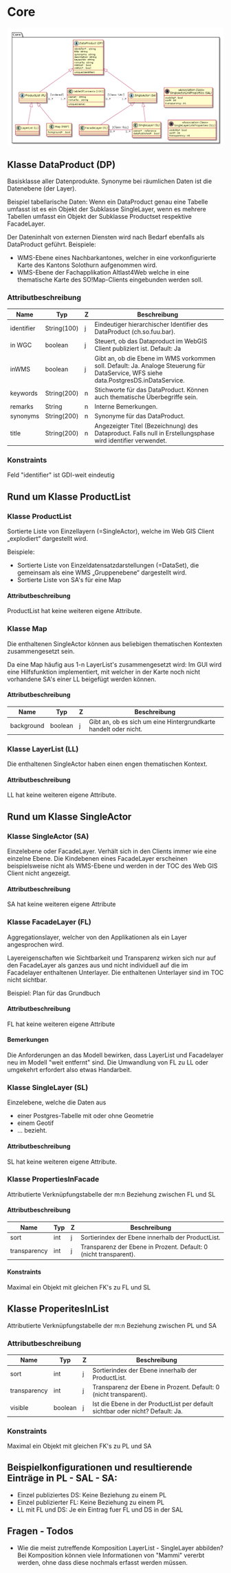 # Core

![Core](../puml_output/simi_core.png)

## Klasse DataProduct (DP)

Basisklasse aller Datenprodukte. Synonyme bei räumlichen Daten ist die Datenebene (der Layer).

Beispiel tabellarische Daten: Wenn ein DataProduct genau eine Tabelle umfasst ist es ein Objekt
der Subklasse SingleLayer, wenn es mehrere Tabellen umfasst ein Objekt der Subklasse Productset respektive FacadeLayer.

Der Dateninhalt von externen Diensten wird nach Bedarf ebenfalls als DataProduct geführt.
Beispiele:
* WMS-Ebene eines Nachbarkantones, welcher in eine vorkonfigurierte Karte des Kantons Solothurn aufgenommen wird.
* WMS-Ebene der Fachapplikation Altlast4Web welche in eine thematische Karte des SO!Map-Clients eingebunden werden soll.

### Attributbeschreibung

|Name|Typ|Z|Beschreibung|
|---|---|---|---|
|identifier|String(100)|j|Eindeutiger hierarchischer Identifier des DataProduct (ch.so.fuu.bar).|
|in WGC|boolean|j|Steuert, ob das Dataproduct im WebGIS Client publiziert ist. Default: Ja|
|inWMS|boolean|j|Gibt an, ob die Ebene im WMS vorkommen soll. Default: Ja. Analoge Steuerung für DataService, WFS siehe data.PostgresDS.inDataService.|
|keywords|String(200)|n|Stichworte für das DataProduct. Können auch thematische Überbegriffe sein.|
|remarks|String|n|Interne Bemerkungen.|
|synonyms|String(200)|n|Synonyme für das DataProduct.|
|title|String(200)|n|Angezeigter Titel (Bezeichnung) des Dataproduct. Falls null in Erstellungsphase wird identifier verwendet.|

### Konstraints

Feld "identifier" ist GDI-weit eindeutig

## Rund um Klasse  ProductList

### Klasse ProductList

Sortierte Liste von Einzellayern (=SingleActor), welche im Web GIS Client „explodiert“ dargestellt wird.

Beispiele: 
* Sortierte Liste von Einzeldatensatzdarstellungen (=DataSet), die gemeinsam als eine WMS „Gruppenebene“ dargestellt wird.
* Sortierte Liste von SA's für eine Map

#### Attributbeschreibung

ProductList hat keine weiteren eigene Attribute.

### Klasse Map

Die enthaltenen SingleActor können aus beliebigen thematischen Kontexten zusammengesetzt sein.

Da eine Map häufig aus 1-n LayerList's zusammengesetzt wird: Im GUI wird eine Hilfsfunktion implementiert, 
mit welcher in der Karte noch nicht vorhandene SA's einer LL beigefügt werden können.

#### Attributbeschreibung

|Name|Typ|Z|Beschreibung|
|---|---|---|---|
|background|boolean|j|Gibt an, ob es sich um eine Hintergrundkarte handelt oder nicht.|

### Klasse LayerList (LL)

Die enthaltenen SingleActor haben einen engen thematischen Kontext.

#### Attributbeschreibung

LL hat keine weiteren eigene Attribute.

## Rund um Klasse SingleActor

### Klasse SingleActor (SA)

Einzelebene oder FacadeLayer. Verhält sich in den Clients immer wie eine einzelne Ebene. Die Kindebenen eines FacadeLayer
erscheinen beispielsweise nicht als WMS-Ebene und werden in der TOC des Web GIS Client nicht angezeigt.

#### Attributbeschreibung

SA hat keine weiteren eigene Attribute

### Klasse FacadeLayer (FL)

Aggregationslayer, welcher von den Applikationen als ein Layer angesprochen wird.

Layereigenschaften wie Sichtbarkeit und Transparenz wirken sich nur auf den FacadeLayer als ganzes aus und nicht 
individuell auf die im Facadelayer enthaltenen Unterlayer. Die enthaltenen Unterlayer sind im TOC nicht sichtbar.

Beispiel: Plan für das Grundbuch

#### Attributbeschreibung

FL hat keine weiteren eigene Attribute

#### Bemerkungen

Die Anforderungen an das Modell bewirken, dass LayerList und Facadelayer neu im Modell "weit entfernt" sind.
Die Umwandlung von FL zu LL oder umgekehrt erfordert also etwas Handarbeit.

### Klasse SingleLayer (SL)

Einzelebene, welche die Daten aus 
* einer Postgres-Tabelle mit oder ohne Geometrie
* einem Geotif
* ...
bezieht.

#### Attributbeschreibung

SL hat keine weiteren eigene Attribute.

### Klasse PropertiesInFacade

Attributierte Verknüpfungstabelle der m:n Beziehung zwischen FL und SL

#### Attributbeschreibung

|Name|Typ|Z|Beschreibung|
|---|---|---|---|
|sort|int|j|Sortierindex der Ebene innerhalb der ProductList.|
|transparency|int|j|Transparenz der Ebene in Prozent. Default: 0 (nicht transparent).|

#### Konstraints

Maximal ein Objekt mit gleichen FK's zu FL und SL

## Klasse ProperitesInList

Attributierte Verknüpfungstabelle der m:n Beziehung zwischen PL und SA

### Attributbeschreibung

|Name|Typ|Z|Beschreibung|
|---|---|---|---|
|sort|int|j|Sortierindex der Ebene innerhalb der ProductList.|
|transparency|int|j|Transparenz der Ebene in Prozent. Default: 0 (nicht transparent).|
|visible|boolean|j|Ist die Ebene in der ProductList per default sichtbar oder nicht? Default: Ja.|

### Konstraints

Maximal ein Objekt mit gleichen FK's zu PL und SA

## Beispielkonfigurationen und resultierende Einträge in PL - SAL - SA:

* Einzel publiziertes DS: Keine Beziehung zu einem PL
* Einzel publizierter FL: Keine Beziehung zu einem PL
* LL mit FL und DS: Je ein Eintrag fuer FL und DS in der SAL   
  
## Fragen - Todos

* Wie die meist zutreffende Komposition LayerList - SingleLayer abbilden? Bei Komposition können viele Informationen von 
"Mammi" vererbt werden, ohne dass diese nochmals erfasst werden müssen.